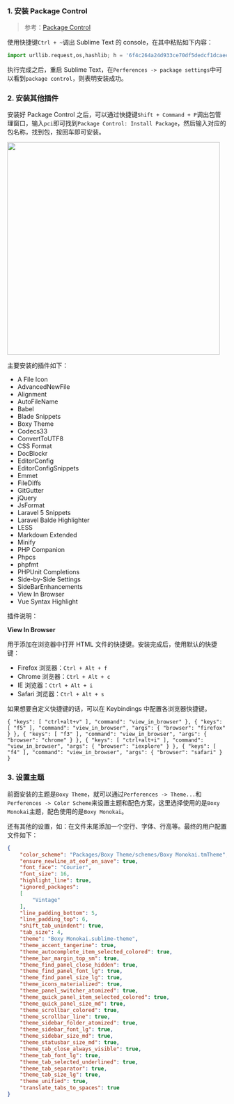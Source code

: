 ### 1. 安装 Package Control

> 参考：[Package Control](https://packagecontrol.io/installation#st3)

使用快捷键`Ctrl + ~`调出 Sublime Text 的 console，在其中粘贴如下内容：

```Python
import urllib.request,os,hashlib; h = '6f4c264a24d933ce70df5dedcf1dcaee' + 'ebe013ee18cced0ef93d5f746d80ef60'; pf = 'Package Control.sublime-package'; ipp = sublime.installed_packages_path(); urllib.request.install_opener( urllib.request.build_opener( urllib.request.ProxyHandler()) ); by = urllib.request.urlopen( 'http://packagecontrol.io/' + pf.replace(' ', '%20')).read(); dh = hashlib.sha256(by).hexdigest(); print('Error validating download (got %s instead of %s), please try manual install' % (dh, h)) if dh != h else open(os.path.join( ipp, pf), 'wb' ).write(by)
```

执行完成之后，重启 Sublime Text，在`Perferences -> package settings`中可以看到`package control`，则表明安装成功。

### 2. 安装其他插件

安装好 Package Control 之后，可以通过快捷键`Shift + Command + P`调出包管理窗口，输入`pci`即可找到`Package Control: Install Package`，然后输入对应的包名称，找到包，按回车即可安装。

<img src="http://cnd.qiniu.lin07ux.cn/markdown/1521794771267.png" width="488"/>

主要安装的插件如下：

* A File Icon
* AdvancedNewFile
* Alignment
* AutoFileName
* Babel
* Blade Snippets
* Boxy Theme
* Codecs33
* ConvertToUTF8
* CSS Format
* DocBlockr
* EditorConfig
* EditorConfigSnippets
* Emmet
* FileDiffs
* GitGutter
* jQuery
* JsFormat
* Laravel 5 Snippets
* Laravel Balde Highlighter
* LESS
* Markdown Extended
* Minify
* PHP Companion
* Phpcs
* phpfmt
* PHPUnit Completions
* Side-by-Side Settings
* SideBarEnhancements
* View In Browser
* Vue Syntax Highlight

插件说明：

**View In Browser**

用于添加在浏览器中打开 HTML 文件的快捷键。安装完成后，使用默认的快捷键：

* Firefox 浏览器：`Ctrl + Alt + f`
* Chrome 浏览器：`Ctrl + Alt + c`
* IE 浏览器：`Ctrl + Alt + i`
* Safari 浏览器：`Ctrl + Alt + s`

如果想要自定义快捷键的话，可以在 Keybindings 中配置各浏览器快捷键。

```shell
{ "keys": [ "ctrl+alt+v" ], "command": "view_in_browser" }, { "keys": [ "f5" ], "command": "view_in_browser", "args": { "browser": "firefox" } }, { "keys": [ "f3" ], "command": "view_in_browser", "args": { "browser": "chrome" } }, { "keys": [ "ctrl+alt+i" ], "command": "view_in_browser", "args": { "browser": "iexplore" } }, { "keys": [ "f4" ], "command": "view_in_browser", "args": { "browser": "safari" } }
```

### 3. 设置主题

前面安装的主题是`Boxy Theme`，就可以通过`Perferences -> Theme...`和`Perferences -> Color Scheme`来设置主题和配色方案，这里选择使用的是`Boxy Monokai`主题，配色使用的是`Boxy Monokai`。

还有其他的设置，如：在文件末尾添加一个空行、字体、行高等。最终的用户配置文件如下：

```json
{
	"color_scheme": "Packages/Boxy Theme/schemes/Boxy Monokai.tmTheme",
	"ensure_newline_at_eof_on_save": true,
	"font_face": "Courier",
	"font_size": 16,
	"highlight_line": true,
	"ignored_packages":
	[
		"Vintage"
	],
	"line_padding_bottom": 5,
	"line_padding_top": 6,
	"shift_tab_unindent": true,
	"tab_size": 4,
	"theme": "Boxy Monokai.sublime-theme",
	"theme_accent_tangerine": true,
	"theme_autocomplete_item_selected_colored": true,
	"theme_bar_margin_top_sm": true,
	"theme_find_panel_close_hidden": true,
	"theme_find_panel_font_lg": true,
	"theme_find_panel_size_lg": true,
	"theme_icons_materialized": true,
	"theme_panel_switcher_atomized": true,
	"theme_quick_panel_item_selected_colored": true,
	"theme_quick_panel_size_md": true,
	"theme_scrollbar_colored": true,
	"theme_scrollbar_line": true,
	"theme_sidebar_folder_atomized": true,
	"theme_sidebar_font_lg": true,
	"theme_sidebar_size_md": true,
	"theme_statusbar_size_md": true,
	"theme_tab_close_always_visible": true,
	"theme_tab_font_lg": true,
	"theme_tab_selected_underlined": true,
	"theme_tab_separator": true,
	"theme_tab_size_lg": true,
	"theme_unified": true,
	"translate_tabs_to_spaces": true
}
```



